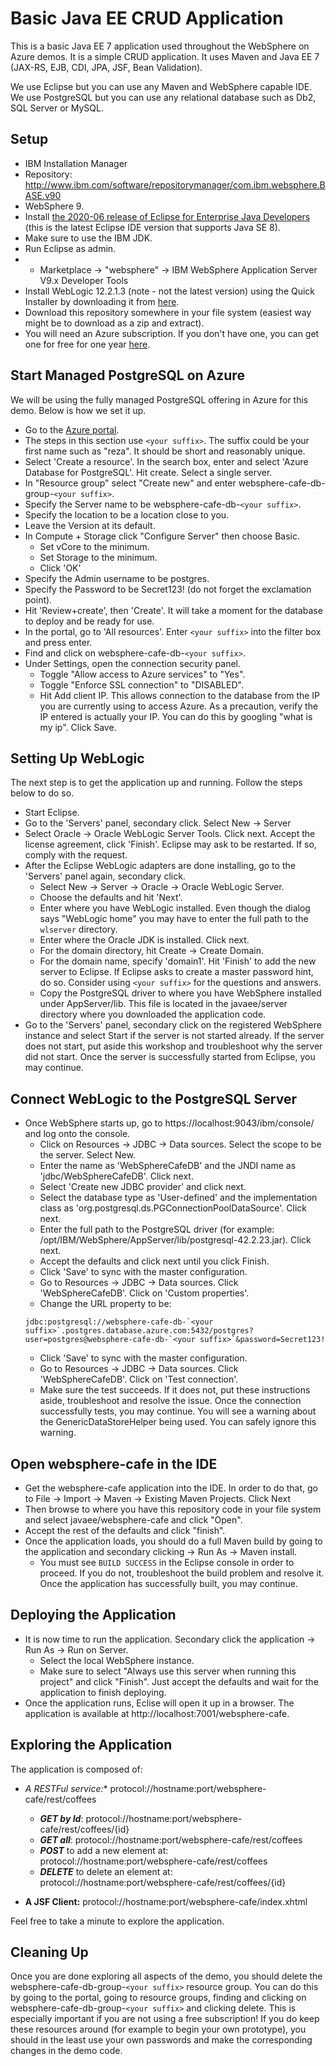 # Basic Java EE CRUD Application
This is a basic Java EE 7 application used throughout the WebSphere on Azure demos. It is a simple CRUD application. It uses Maven and Java EE 7 (JAX-RS, EJB, CDI, JPA, JSF, Bean Validation).

We use Eclipse but you can use any Maven and WebSphere capable IDE. We use PostgreSQL but you can use any relational database such as Db2, SQL Server or MySQL.

## Setup

* IBM Installation Manager
* Repository: http://www.ibm.com/software/repositorymanager/com.ibm.websphere.BASE.v90
* WebSphere 9.
* Install [the 2020-06 release of Eclipse for Enterprise Java Developers](https://www.eclipse.org/downloads/packages/release/2020-06/r/eclipse-ide-enterprise-java-developers) (this is the latest Eclipse IDE version that supports Java SE 8).
* Make sure to use the IBM JDK.
* Run Eclipse as admin.
* * Marketplace -> "websphere" -> IBM WebSphere Application Server V9.x Developer Tools
* Install WebLogic 12.2.1.3 (note - not the latest version) using the Quick Installer by downloading it from [here](https://www.oracle.com/middleware/technologies/weblogic-server-downloads.html).
* Download this repository somewhere in your file system (easiest way might be to download as a zip and extract).
* You will need an Azure subscription. If you don't have one, you can get one for free for one year [here](https://azure.microsoft.com/en-us/free).

## Start Managed PostgreSQL on Azure
We will be using the fully managed PostgreSQL offering in Azure for this demo. Below is how we set it up.

* Go to the [Azure portal](http://portal.azure.com).
* The steps in this section use `<your suffix>`. The suffix could be your first name such as "reza".  It should be short and reasonably unique.
* Select 'Create a resource'. In the search box, enter and select 'Azure Database for PostgreSQL'. Hit create. Select a single server.
* In "Resource group" select "Create new" and enter websphere-cafe-db-group-`<your suffix>`.
* Specify the Server name to be websphere-cafe-db-`<your suffix>`.
* Specify the location to be a location close to you.
* Leave the Version at its default.
* In Compute + Storage click "Configure Server" then choose Basic.
   * Set vCore to the minimum.
   * Set Storage to the minimum.
   * Click 'OK'
* Specify the Admin username to be postgres. 
* Specify the Password to be Secret123! (do not forget the exclamation point). 
* Hit 'Review+create', then 'Create'. It will take a moment for the database to deploy and be ready for use.
* In the portal, go to 'All resources'. Enter `<your suffix>` into the filter box and press enter.
* Find and click on websphere-cafe-db-`<your suffix>`. 
* Under Settings, open the connection security panel.
   * Toggle "Allow access to Azure services" to "Yes".
   * Toggle "Enforce SSL connection" to "DISABLED". 
   * Hit Add client IP. This allows connection to the database from the IP you are currently using to access Azure.  As a precaution, verify the IP entered is actually your IP.  You can do this by googling "what is my ip".  Click Save.

## Setting Up WebLogic
The next step is to get the application up and running. Follow the steps below to do so.
* Start Eclipse.
* Go to the 'Servers' panel, secondary click. Select New -> Server
* Select Oracle -> Oracle WebLogic Server Tools. Click next. Accept the license agreement, click 'Finish'.  Eclipse may ask to be restarted.  If so, comply with the request.
* After the Eclipse WebLogic adapters are done installing, go to the 'Servers' panel again, secondary click. 
   * Select New -> Server -> Oracle -> Oracle WebLogic Server. 
   * Choose the defaults and hit 'Next'. 
   * Enter where you have WebLogic installed.  Even though the dialog says "WebLogic home" you may have to enter the full path to the `wlserver` directory.
   * Enter where the Oracle JDK is installed.  Click next. 
   * For the domain directory, hit Create -> Create Domain. 
   * For the domain name, specify 'domain1'. Hit 'Finish' to add the new server to Eclipse.  If Eclipse asks to create a master password hint, do so.  Consider using `<your suffix>` for the questions and answers.
   * Copy the PostgreSQL driver to where you have WebSphere installed under AppServer/lib. This file is located in the javaee/server directory where you downloaded the application code.
* Go to the 'Servers' panel, secondary click on the registered WebSphere instance and select Start if the server is not started already.  If the server does not start, put aside this workshop and troubleshoot why the server did not start.  Once the server is successfully started from Eclipse, you may continue.

## Connect WebLogic to the PostgreSQL Server

* Once WebSphere starts up, go to https://localhost:9043/ibm/console/ and log onto the console.  
   * Click on Resources -> JDBC -> Data sources. Select the scope to be the server. Select New. 
   * Enter the name as 'WebSphereCafeDB' and the JNDI name as 'jdbc/WebSphereCafeDB'. Click next.
   * Select 'Create new JDBC provider' and click next.
   * Select the database type as 'User-defined' and the implementation class as 'org.postgresql.ds.PGConnectionPoolDataSource'. Click next.
   * Enter the full path to the PostgreSQL driver (for example: /opt/IBM/WebSphere/AppServer/lib/postgresql-42.2.23.jar). Click next.
   * Accept the defaults and click next until you click Finish.
   * Click 'Save' to sync with the master configuration. 
   * Go to Resources -> JDBC -> Data sources. Click 'WebSphereCafeDB'. Click on 'Custom properties'.
   * Change the URL property to be:
   ```
   jdbc:postgresql://websphere-cafe-db-`<your suffix>`.postgres.database.azure.com:5432/postgres?user=postgres@websphere-cafe-db-`<your suffix>`&password=Secret123!
   ```
   * Click 'Save' to sync with the master configuration.
   * Go to Resources -> JDBC -> Data sources. Click 'WebSphereCafeDB'. Click on 'Test connection'.
   * Make sure the test succeeds. If it does not, put these instructions aside, troubleshoot and resolve the issue.  Once the connection successfully tests, you may continue. You will see a warning about the GenericDataStoreHelper being used. You can safely ignore this warning.

## Open websphere-cafe in the IDE
* Get the websphere-cafe application into the IDE. In order to do that, go to File -> Import -> Maven -> Existing Maven Projects.  Click Next
* Then browse to where you have this repository code in your file system and select javaee/websphere-cafe and click "Open".  
* Accept the rest of the defaults and click "finish".
* Once the application loads, you should do a full Maven build by going to the application and secondary clicking -> Run As -> Maven install.
   * You must see `BUILD SUCCESS` in the Eclipse console in order to proceed.  If you do not, troubleshoot the build problem and resolve it.  Once the application has successfully built, you may continue.

## Deploying the Application

* It is now time to run the application. Secondary click the application -> Run As -> Run on Server.
   * Select the local WebSphere instance.
   * Make sure to select "Always use this server when running this project" and click "Finish". Just accept the defaults and wait for the application to finish deploying.
* Once the application runs, Eclise will open it up in a browser. The application is available at http://localhost:7001/websphere-cafe.

## Exploring the Application

The application is composed of:

- **A RESTFul service*:** protocol://hostname:port/websphere-cafe/rest/coffees

	- **_GET by Id_**: protocol://hostname:port/websphere-cafe/rest/coffees/{id} 
	- **_GET all_**: protocol://hostname:port/websphere-cafe/rest/coffees
	- **_POST_** to add a new element at: protocol://hostname:port/websphere-cafe/rest/coffees
	- **_DELETE_** to delete an element at: protocol://hostname:port/websphere-cafe/rest/coffees/{id}
	
- **A JSF Client:** protocol://hostname:port/websphere-cafe/index.xhtml

Feel free to take a minute to explore the application.

## Cleaning Up

Once you are done exploring all aspects of the demo, you should delete the websphere-cafe-db-group-`<your suffix>` resource group. You can do this by going to the portal, going to resource groups, finding and clicking on websphere-cafe-db-group-`<your suffix>` and clicking delete. This is especially important if you are not using a free subscription! If you do keep these resources around (for example to begin your own prototype), you should in the least use your own passwords and make the corresponding changes in the demo code.
